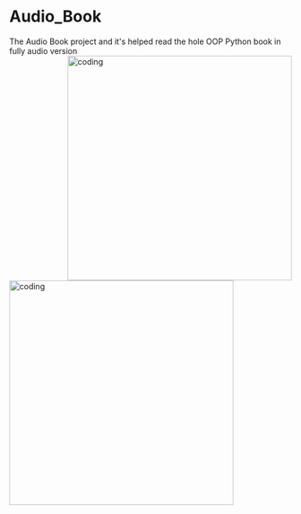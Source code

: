 # Audio_Book
The Audio Book project and it's helped read the hole OOP Python book in fully audio version
<img align="right" alt="coding" width="400" src="https://media2.giphy.com/media/v1.Y2lkPTc5MGI3NjExaWd6NXk0M2ozcXVldDEzMXozZXFxZjNjcjY4d2dyajR2YThrb2V2ayZlcD12MV9pbnRlcm5hbF9naWZfYnlfaWQmY3Q9cw/4srYF6zehHeRHYEDcj/giphy.gif">
<img align="left" alt="coding" width="400" src="https://media3.giphy.com/media/v1.Y2lkPTc5MGI3NjExd21jM3FsYW90eDV3anhhb2xxM25qNjQxeHFldzYxNWFvdDl1eWt2NCZlcD12MV9pbnRlcm5hbF9naWZfYnlfaWQmY3Q9cw/Bwg6LYlQFccjRTUi48/giphy.gif">
